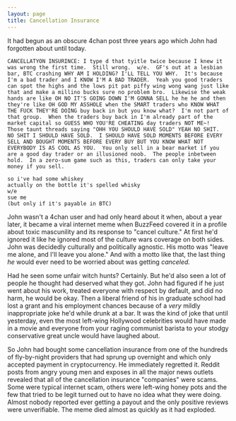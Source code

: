 ```yaml
---
layout: page
title: Cancellation Insurance
---
```


It had begun as an obscure 4chan post three years ago which John had forgotten about until today.

```
CANCELLATYON INSURINCE: I type d that tyitle twice because I knew it was wrong the first time.  Still wrong.  w/e.  GF's out at a lesbian bar, BTC crashing WHY AM I HOLDING? I'LL TELL YOU WHY.  It's because I'm a bad trader and I KNOW I'M A BAD TRADER.  Yeah you good traders can spot the highs and the lows pit pat piffy wing wong wang just like that and make a millino bucks sure no problem bro.  Likewise the weak hands are like OH NO IT'S GOING DOWN I'M GONNA SELL he he he and then they're like OH GOD MY ASSHOLE when the SMART traders who KNOW WHAT THE FUCK THEY'RE DOING buy back in but you know what?  I'm not part of that group.  When the traders buy back in I'm already part of the market capital so GUESS WHO YOU'RE CHEATING day traders NOT ME~!  Those taunt threads saying "OHH YOU SHOULD HAVE SOLD" YEAH NO SHIT.  NO SHIT I SHOULD HAVE SOLD.  I SHOULD HAVE SOLD MOMENTS BEFORE EVERY SELL AND BOUGHT MOMENTS BEFORE EVERY BUY BUT YOU KNOW WHAT NOT EVERYBODY IS AS COOL AS YOU.  You only sell in a bear market if you are a good day trader or an illusioned noob.  The people inbetween hold.  In a zero-sum game such as this, traders can only take your money if you sell.

so i've had some whiskey
actually on the bottle it's spelled whisky
w/e
sue me
(but only if it's payable in BTC)
```

John wasn't a 4chan user and had only heard about it when, about a year later, it became a viral internet meme when BuzzFeed covered it in a profile about toxic mascunility and its response to "cancel culture." At first he'd ignored it like he ignored most of the culture wars coverage on both sides. John was decidedly culturally and politically agnostic. His motto was "leave me alone, and I'll leave you alone." And with a motto like that, the last thing *he* would ever need to be worried about was getting *canceled.* 

Had he seen some unfair witch hunts? Certainly. But he'd also seen a lot of people he thought had deserved what they got. John had figured if he just went about his work, treated everyone with respect by default, and did no harm, he would be okay. Then a liberal friend of his in graduate school had lost a grant and his employment chances because of a *very* mildly inappropriate joke he'd while drunk at a bar. It was the kind of joke that until yesterday, even the most left-wing Hollywood celebrities would have made in a movie and everyone from your raging communist barista to your stodgy conservative great uncle would have laughed about.

So John had bought some cancellation insurance from one of the hundreds of fly-by-night providers that had sprung up overnight and which only accepted payment in cryptocurrency. He immediately regretted it. Reddit posts from angry young men and exposes in all the major news outlets revealed that all of the cancellation insurance "companies" were scams. Some were typical internet scam, others were left-wing honey pots and the few that tried to be legit turned out to have no idea what they were doing. Almost nobody reported ever getting a payout and the only positive reviews were unverifiable. The meme died almost as quickly as it had exploded.




